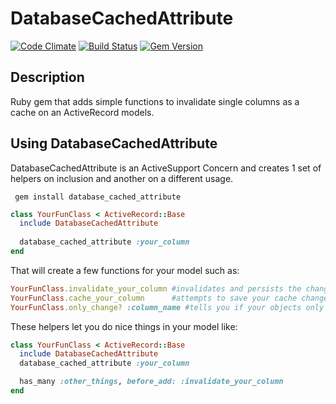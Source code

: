 DatabaseCachedAttribute
=========================
[![Code Climate](https://codeclimate.com/github/twohlix/database_cached_attribute.png)](https://codeclimate.com/github/twohlix/database_cached_attribute)
[![Build Status](https://travis-ci.org/twohlix/database_cached_attribute.png?branch=master)](https://travis-ci.org/twohlix/database_cached_attribute)
[![Gem Version](https://badge.fury.io/rb/database_cached_attribute.png)](http://badge.fury.io/rb/database_cached_attribute)

Description
------------------------
Ruby gem that adds simple functions to invalidate single columns as a cache on an ActiveRecord models.

Using DatabaseCachedAttribute
-----------------------------
DatabaseCachedAttribute is an ActiveSupport Concern and creates 1 set of helpers on inclusion and another on a different usage.

```
 gem install database_cached_attribute
```

```ruby
class YourFunClass < ActiveRecord::Base
  include DatabaseCachedAttribute
  
  database_cached_attribute :your_column
end
```
That will create a few functions for your model such as:
```ruby
YourFunClass.invalidate_your_column #invalidates and persists the change to the db if appropriate
YourFunClass.cache_your_column      #attempts to save your cache change to the db if appropriate
YourFunClass.only_change? :column_name #tells you if your objects only change is that column
```
These helpers let you do nice things in your model like:
```ruby
class YourFunClass < ActiveRecord::Base
  include DatabaseCachedAttribute
  database_cached_attribute :your_column

  has_many :other_things, before_add: :invalidate_your_column
end
```
